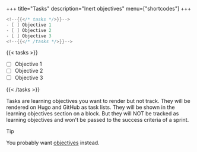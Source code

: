 +++
title="Tasks"
description="Inert objectives"
menu=["shortcodes"]
+++

```go
<!--{{</* tasks */>}}-->
- [ ] Objective 1
- [ ] Objective 2
- [ ] Objective 3
<!--{{</* /tasks */>}}-->
```

{{< tasks >}}

- [ ] Objective 1
- [ ] Objective 2
- [ ] Objective 3

{{< /tasks >}}

Tasks are learning objectives you want to render but not track. They will be rendered on Hugo and GitHub as task lists. They will be shown in the learning objectives section on a block. But they will NOT be tracked as learning objectives and won't be passed to the success criteria of a sprint.

> [!TIP]
> You probably want [objectives](./objectives) instead.
